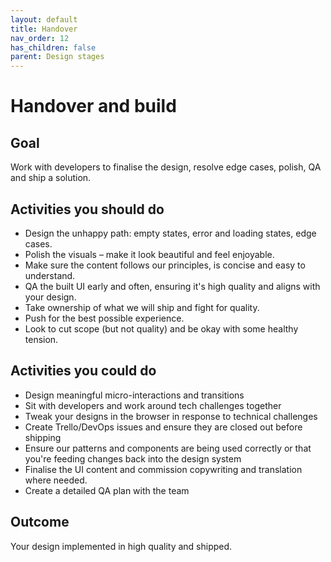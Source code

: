 ```yaml
---
layout: default
title: Handover
nav_order: 12
has_children: false
parent: Design stages
---
```


# Handover and build

## Goal

Work with developers to finalise the design, resolve edge cases, polish, QA and ship a solution.

## Activities you should do

* Design the unhappy path: empty states, error and loading states, edge cases.
* Polish the visuals – make it look beautiful and feel enjoyable.
* Make sure the content follows our principles, is concise and easy to understand.
* QA the built UI early and often, ensuring it's high quality and aligns with your design.
* Take ownership of what we will ship and fight for quality.
* Push for the best possible experience.
* Look to cut scope (but not quality) and be okay with some healthy tension.

## Activities you could do

* Design meaningful micro-interactions and transitions
* Sit with developers and work around tech challenges together
* Tweak your designs in the browser in response to technical challenges
* Create Trello/DevOps issues and ensure they are closed out before shipping
* Ensure our patterns and components are being used correctly or that you're feeding changes back into the design system
* Finalise the UI content and commission copywriting and translation where needed.
* Create a detailed QA plan with the team

## Outcome

Your design implemented in high quality and shipped.

